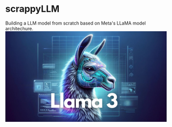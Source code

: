 # scrappyLLM
Building a LLM model from scratch based on Meta's LLaMA model architechure.
<br>
![llama](./Assets/llama.png)
